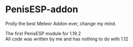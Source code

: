 # PenisESP-addon
Prolly the best Meteor Addon ever, change my mind.

The first PenisESP module for 1.19.2
<br>All code was written by me and has nothing to do with 1.12
